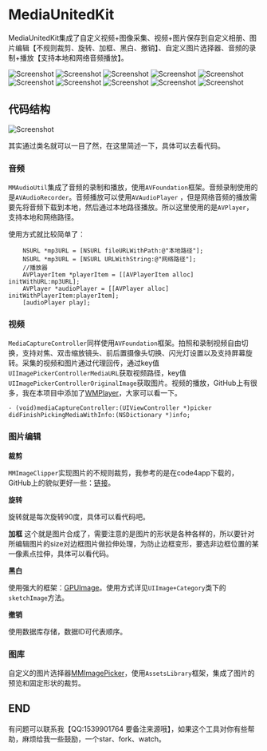 # MediaUnitedKit

MediaUnitedKit集成了自定义视频+图像采集、视频+图片保存到自定义相册、图片编辑【不规则裁剪、旋转、加框、黑白、撤销】、自定义图片选择器、音频的录制+播放【支持本地和网络音频播放】。

![Screenshot](https://github.com/dexianyinjiu/MediaUnitedKit/blob/master/Screenshot/IMG_7621.PNG)
![Screenshot](https://github.com/dexianyinjiu/MediaUnitedKit/blob/master/Screenshot/IMG_7622.PNG)
![Screenshot](https://github.com/dexianyinjiu/MediaUnitedKit/blob/master/Screenshot/IMG_7623.PNG)
![Screenshot](https://github.com/dexianyinjiu/MediaUnitedKit/blob/master/Screenshot/IMG_7624.PNG)
![Screenshot](https://github.com/dexianyinjiu/MediaUnitedKit/blob/master/Screenshot/IMG_7625.PNG)
![Screenshot](https://github.com/dexianyinjiu/MediaUnitedKit/blob/master/Screenshot/IMG_7636.PNG)
![Screenshot](https://github.com/dexianyinjiu/MediaUnitedKit/blob/master/Screenshot/IMG_7637.PNG)
![Screenshot](https://github.com/dexianyinjiu/MediaUnitedKit/blob/master/Screenshot/IMG_7638.PNG)
![Screenshot](https://github.com/dexianyinjiu/MediaUnitedKit/blob/master/Screenshot/IMG_7640.PNG)
![Screenshot](https://github.com/dexianyinjiu/MediaUnitedKit/blob/master/Screenshot/IMG_7641.PNG)


## 代码结构
![Screenshot](https://github.com/dexianyinjiu/MediaUnitedKit/blob/master/Screenshot/IMG_7613.PNG)

其实通过类名就可以一目了然，在这里简述一下，具体可以去看代码。

### 音频
`MMAudioUtil`集成了音频的录制和播放，使用`AVFoundation`框架。音频录制使用的是`AVAudioRecorder`。音频播放可以使用`AVAudioPlayer` ，但是网络音频的播放需要先将音频下载到本地，然后通过本地路径播放。所以这里使用的是`AVPlayer`，支持本地和网络路径。

使用方式就比较简单了：

```objc
    NSURL *mp3URL = [NSURL fileURLWithPath:@"本地路径"];
    NSURL *mp3URL = [NSURL URLWithString:@"网络路径"];
    //播放器
    AVPlayerItem *playerItem = [[AVPlayerItem alloc] initWithURL:mp3URL];
    AVPlayer *audioPlayer = [[AVPlayer alloc] initWithPlayerItem:playerItem];
    [audioPlayer play];
```

### 视频

`MediaCaptureController`同样使用`AVFoundation`框架。拍照和录制视频自由切换，支持对焦、双击缩放镜头、前后置摄像头切换、闪光灯设置以及支持屏幕旋转。采集的视频和图片通过代理回传，通过key值`UIImagePickerControllerMediaURL`获取视频路径，key值`UIImagePickerControllerOriginalImage`获取图片。视频的播放，GitHub上有很多，我在本项目中添加了[WMPlayer](https://github.com/zhengwenming/WMPlayer)，大家可以看一下。

```objc
- (void)mediaCaptureController:(UIViewController *)picker didFinishPickingMediaWithInfo:(NSDictionary *)info;
```

### 图片编辑

**裁剪**

`MMImageClipper`实现图片的不规则裁剪，我参考的是在code4app下载的，GitHub上的貌似更好一些：[链接](https://github.com/jberlana/JBCroppableView)。

**旋转**

旋转就是每次旋转90度，具体可以看代码吧。

**加框**
这个就是图片合成了，需要注意的是图片的形状是各种各样的，所以要针对所编辑图片的size对边框图片做拉伸处理，为防止边框变形，要选非边框位置的某一像素点拉伸，具体可以看代码。

**黑白**

使用强大的框架：[GPUImage](https://github.com/BradLarson/GPUImage)。使用方式详见`UIImage+Category`类下的`sketchImage`方法。

**撤销**

使用数据库存储，数据ID可代表顺序。

### 图库

自定义的图片选择器[MMImagePicker](https://github.com/dexianyinjiu/MMImagePicker)，使用`AssetsLibrary`框架，集成了图片的预览和固定形状的裁剪。

## END
有问题可以联系我【QQ:1539901764 要备注来源哦】，如果这个工具对你有些帮助，麻烦给我一些鼓励，一个star、fork、watch。

